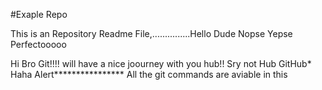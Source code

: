 #Exaple Repo

This is an Repository Readme File,...............Hello Dude Nopse Yepse Perfectooooo



Hi Bro Git!!!!
will have a nice joourney with you hub!!
Sry not Hub GitHub* Haha
Alert**************** All the git commands are aviable in this
